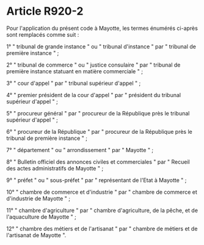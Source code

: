 # Article R920-2

Pour l'application du présent code à Mayotte, les termes énumérés ci-après sont remplacés comme suit :

1° " tribunal de grande instance " ou " tribunal d'instance " par " tribunal de première instance " ;

2° " tribunal de commerce " ou " justice consulaire " par " tribunal de première instance statuant en matière commerciale " ;

3° " cour d'appel " par " tribunal supérieur d'appel " ;

4° " premier président de la cour d'appel " par " président du tribunal supérieur d'appel " ;

5° " procureur général " par " procureur de la République près le tribunal supérieur d'appel " ;

6° " procureur de la République " par " procureur de la République près le tribunal de première instance " ;

7° " département " ou " arrondissement " par " Mayotte " ;

8° " Bulletin officiel des annonces civiles et commerciales " par " Recueil des actes administratifs de Mayotte " ;

9° " préfet " ou " sous-préfet " par " représentant de l'Etat à Mayotte " ;

10° " chambre de commerce et d'industrie " par " chambre de commerce et d'industrie de Mayotte " ;

11° " chambre d'agriculture " par " chambre d'agriculture, de la pêche, et de l'aquaculture de Mayotte " ;

12° " chambre des métiers et de l'artisanat " par " chambre de métiers et de l'artisanat de Mayotte ".
